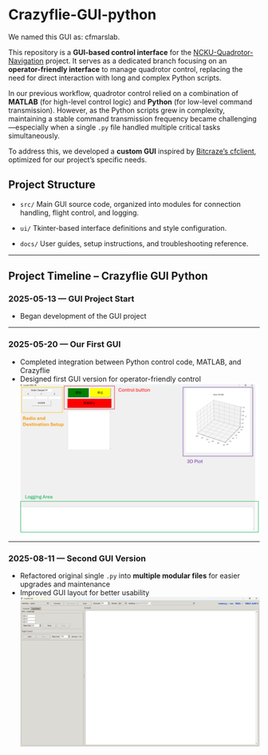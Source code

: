 # Crazyflie-GUI-python

We named this GUI as: cfmarslab.

This repository is a **GUI-based control interface** for the [NCKU-Quadrotor-Navigation](https://github.com/Lee-Chun-Yi/NCKU-Quadrotor-Navigation) project.
It serves as a dedicated branch focusing on an **operator-friendly interface** to manage quadrotor control, replacing the need for direct interaction with long and complex Python scripts.

In our previous workflow, quadrotor control relied on a combination of **MATLAB** (for high-level control logic) and **Python** (for low-level command transmission).
However, as the Python scripts grew in complexity, maintaining a stable command transmission frequency became challenging—especially when a single `.py` file handled multiple critical tasks simultaneously.

To address this, we developed a **custom GUI** inspired by [Bitcraze’s cfclient](https://github.com/bitcraze/crazyflie-clients-python), optimized for our project’s specific needs.



## Project Structure

* `src/`
  Main GUI source code, organized into modules for connection handling, flight control, and logging.

* `ui/`
  Tkinter-based interface definitions and style configuration.

* `docs/`
  User guides, setup instructions, and troubleshooting reference.

---


## Project Timeline – Crazyflie GUI Python

### **2025-05-13 — GUI Project Start**

* Began development of the GUI project
---

### **2025-05-20 — Our First GUI**

* Completed integration between Python control code, MATLAB, and Crazyflie
* Designed first GUI version for operator-friendly control
  ![](https://github.com/Lee-Chun-Yi/crazyflie-GUI-python/blob/main/image/%E8%9E%A2%E5%B9%95%E6%93%B7%E5%8F%96%E7%95%AB%E9%9D%A2%202025-08-11%20005757.png)

---

### **2025-08-11 — Second GUI Version**

* Refactored original single `.py` into **multiple modular files** for easier upgrades and maintenance
* Improved GUI layout for better usability
  ![](https://github.com/Lee-Chun-Yi/crazyflie-GUI-python/blob/main/image/%E8%9E%A2%E5%B9%95%E6%93%B7%E5%8F%96%E7%95%AB%E9%9D%A2%202025-08-11%20010041.png)
